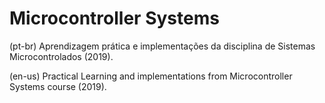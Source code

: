 # Microcontroller Systems

(pt-br) Aprendizagem prática e implementações da disciplina de Sistemas Microcontrolados (2019).

(en-us) Practical Learning and implementations from Microcontroller Systems course (2019).
